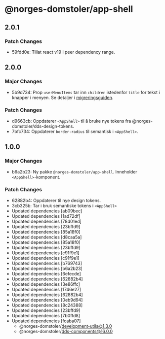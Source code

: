 # @norges-domstoler/app-shell

## 2.0.1

### Patch Changes

- 59fdd0e: Tillat react v19 i peer dependency range.

## 2.0.0

### Major Changes

- 5b9d734: Prop `userMenuItems` tar inn `children` istedenfor `title` for tekst i knapper i menyen. Se detaljer i [migreringsguiden](https://design.domstol.no/987b33f71/p/923508-v16-til-v17).

### Patch Changes

- d9663cb: Oppdaterer `<AppShell>` til å bruke nye tokens fra @norges-domstoler/dds-design-tokens.
- 7bfc734: Oppdaterer `border-radius` til semantisk i `<AppShell>`.

## 1.0.0

### Major Changes

- b6a2b23: Ny pakke `@norges-domstoler/app-shell`. Inneholder `<AppShell>`-komponent.

### Patch Changes

- 62882b4: Oppdaterer til nye design tokens.
- 3cb325b: Tar i bruk semantiske tokens i `<AppShell>`
- Updated dependencies [ab09bec]
- Updated dependencies [1ad72df]
- Updated dependencies [78d01ed]
- Updated dependencies [23bffd9]
- Updated dependencies [85a18f0]
- Updated dependencies [d8caa5a]
- Updated dependencies [85a18f0]
- Updated dependencies [23bffd9]
- Updated dependencies [c91f9e1]
- Updated dependencies [c91f9e1]
- Updated dependencies [b769743]
- Updated dependencies [b6a2b23]
- Updated dependencies [6efecde]
- Updated dependencies [62882b4]
- Updated dependencies [3e86ffc]
- Updated dependencies [1746e27]
- Updated dependencies [62882b4]
- Updated dependencies [0eb9d94]
- Updated dependencies [8c24388]
- Updated dependencies [23bffd9]
- Updated dependencies [7b0ffd8]
- Updated dependencies [fcaba07]
  - @norges-domstoler/development-utils@1.3.0
  - @norges-domstoler/dds-components@16.0.0
